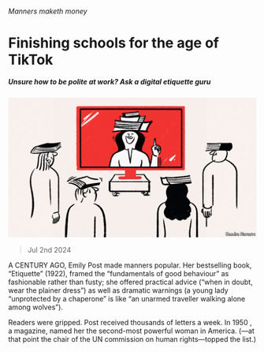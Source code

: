 ###### Manners maketh money

# Finishing schools for the age of TikTok 

##### Unsure how to be polite at work? Ask a digital etiquette guru 

![image](images/20240706_CUD001.jpg) 

> Jul 2nd 2024 

A CENTURY AGO, Emily Post made manners popular. Her bestselling book, “Etiquette” (1922), framed the “fundamentals of good behaviour” as fashionable rather than fusty; she offered practical advice (“when in doubt, wear the plainer dress”) as well as dramatic warnings (a young lady “unprotected by a chaperone” is like “an unarmed traveller walking alone among wolves”).

Readers were gripped. Post received thousands of letters a week. In 1950 , a magazine, named her the second-most powerful woman in America. (—at that point the chair of the UN commission on human rights—topped the list.)

